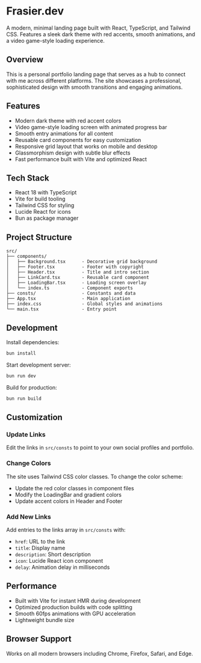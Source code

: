 # Frasier.dev

A modern, minimal landing page built with React, TypeScript, and Tailwind CSS. Features a sleek dark theme with red accents, smooth animations, and a video game-style loading experience.

## Overview

This is a personal portfolio landing page that serves as a hub to connect with me across different platforms. The site showcases a professional, sophisticated design with smooth transitions and engaging animations.

## Features

- Modern dark theme with red accent colors
- Video game-style loading screen with animated progress bar
- Smooth entry animations for all content
- Reusable card components for easy customization
- Responsive grid layout that works on mobile and desktop
- Glassmorphism design with subtle blur effects
- Fast performance built with Vite and optimized React

## Tech Stack

- React 18 with TypeScript
- Vite for build tooling
- Tailwind CSS for styling
- Lucide React for icons
- Bun as package manager

## Project Structure

```
src/
├── components/
│   ├── Background.tsx      - Decorative grid background
│   ├── Footer.tsx          - Footer with copyright
│   ├── Header.tsx          - Title and intro section
│   ├── LinkCard.tsx        - Reusable card component
│   ├── LoadingBar.tsx      - Loading screen overlay
│   └── index.ts            - Component exports
├── consts/                 - Constants and data
├── App.tsx                 - Main application
├── index.css               - Global styles and animations
└── main.tsx                - Entry point
```

## Development

Install dependencies:
```bash
bun install
```

Start development server:
```bash
bun run dev
```

Build for production:
```bash
bun run build
```

## Customization

### Update Links

Edit the links in `src/consts` to point to your own social profiles and portfolio.

### Change Colors

The site uses Tailwind CSS color classes. To change the color scheme:
- Update the red color classes in component files
- Modify the LoadingBar and gradient colors
- Update accent colors in Header and Footer

### Add New Links

Add entries to the links array in `src/consts` with:
- `href`: URL to the link
- `title`: Display name
- `description`: Short description
- `icon`: Lucide React icon component
- `delay`: Animation delay in milliseconds

## Performance

- Built with Vite for instant HMR during development
- Optimized production builds with code splitting
- Smooth 60fps animations with GPU acceleration
- Lightweight bundle size

## Browser Support

Works on all modern browsers including Chrome, Firefox, Safari, and Edge.
